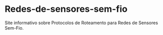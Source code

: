 # Redes-de-sensores-sem-fio
Site informativo sobre Protocolos de Roteamento para Redes de Sensores Sem-Fio.
